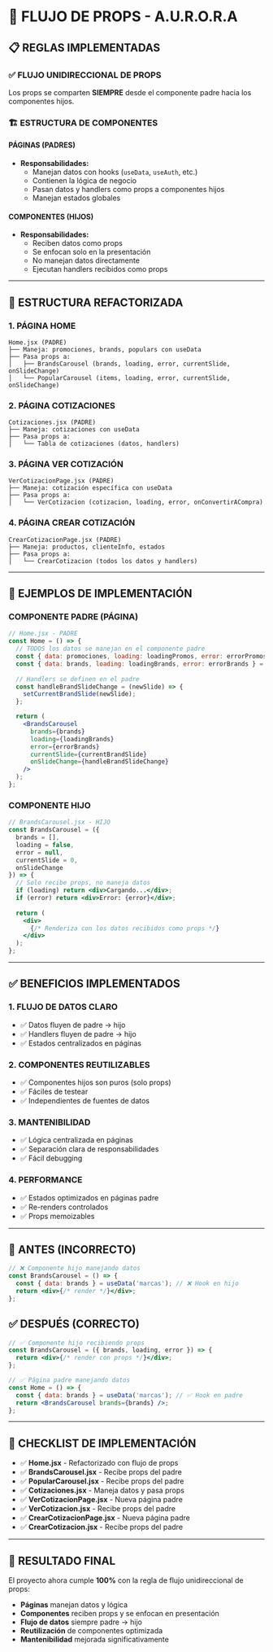 # 🔄 FLUJO DE PROPS - A.U.R.O.R.A

## 📋 **REGLAS IMPLEMENTADAS**

### ✅ **FLUJO UNIDIRECCIONAL DE PROPS**
Los props se comparten **SIEMPRE** desde el componente padre hacia los componentes hijos.

### 🏗️ **ESTRUCTURA DE COMPONENTES**

#### **PÁGINAS (PADRES)**
- **Responsabilidades:**
  - Manejan datos con hooks (`useData`, `useAuth`, etc.)
  - Contienen la lógica de negocio
  - Pasan datos y handlers como props a componentes hijos
  - Manejan estados globales

#### **COMPONENTES (HIJOS)**
- **Responsabilidades:**
  - Reciben datos como props
  - Se enfocan solo en la presentación
  - No manejan datos directamente
  - Ejecutan handlers recibidos como props

---

## 📁 **ESTRUCTURA REFACTORIZADA**

### **1. PÁGINA HOME**
```
Home.jsx (PADRE)
├── Maneja: promociones, brands, populars con useData
├── Pasa props a:
│   ├── BrandsCarousel (brands, loading, error, currentSlide, onSlideChange)
│   └── PopularCarousel (items, loading, error, currentSlide, onSlideChange)
```

### **2. PÁGINA COTIZACIONES**
```
Cotizaciones.jsx (PADRE)
├── Maneja: cotizaciones con useData
├── Pasa props a:
│   └── Tabla de cotizaciones (datos, handlers)
```

### **3. PÁGINA VER COTIZACIÓN**
```
VerCotizacionPage.jsx (PADRE)
├── Maneja: cotización específica con useData
├── Pasa props a:
│   └── VerCotizacion (cotizacion, loading, error, onConvertirACompra)
```

### **4. PÁGINA CREAR COTIZACIÓN**
```
CrearCotizacionPage.jsx (PADRE)
├── Maneja: productos, clienteInfo, estados
├── Pasa props a:
│   └── CrearCotizacion (todos los datos y handlers)
```

---

## 🔧 **EJEMPLOS DE IMPLEMENTACIÓN**

### **COMPONENTE PADRE (PÁGINA)**
```jsx
// Home.jsx - PADRE
const Home = () => {
  // TODOS los datos se manejan en el componente padre
  const { data: promociones, loading: loadingPromos, error: errorPromos } = useData('promociones');
  const { data: brands, loading: loadingBrands, error: errorBrands } = useData('marcas');
  
  // Handlers se definen en el padre
  const handleBrandSlideChange = (newSlide) => {
    setCurrentBrandSlide(newSlide);
  };

  return (
    <BrandsCarousel 
      brands={brands}
      loading={loadingBrands}
      error={errorBrands}
      currentSlide={currentBrandSlide}
      onSlideChange={handleBrandSlideChange}
    />
  );
};
```

### **COMPONENTE HIJO**
```jsx
// BrandsCarousel.jsx - HIJO
const BrandsCarousel = ({ 
  brands = [], 
  loading = false, 
  error = null, 
  currentSlide = 0, 
  onSlideChange 
}) => {
  // Solo recibe props, no maneja datos
  if (loading) return <div>Cargando...</div>;
  if (error) return <div>Error: {error}</div>;
  
  return (
    <div>
      {/* Renderiza con los datos recibidos como props */}
    </div>
  );
};
```

---

## ✅ **BENEFICIOS IMPLEMENTADOS**

### **1. FLUJO DE DATOS CLARO**
- ✅ Datos fluyen de padre → hijo
- ✅ Handlers fluyen de padre → hijo
- ✅ Estados centralizados en páginas

### **2. COMPONENTES REUTILIZABLES**
- ✅ Componentes hijos son puros (solo props)
- ✅ Fáciles de testear
- ✅ Independientes de fuentes de datos

### **3. MANTENIBILIDAD**
- ✅ Lógica centralizada en páginas
- ✅ Separación clara de responsabilidades
- ✅ Fácil debugging

### **4. PERFORMANCE**
- ✅ Estados optimizados en páginas padre
- ✅ Re-renders controlados
- ✅ Props memoizables

---

## 🚫 **ANTES (INCORRECTO)**
```jsx
// ❌ Componente hijo manejando datos
const BrandsCarousel = () => {
  const { data: brands } = useData('marcas'); // ❌ Hook en hijo
  return <div>{/* render */}</div>;
};
```

## ✅ **DESPUÉS (CORRECTO)**
```jsx
// ✅ Componente hijo recibiendo props
const BrandsCarousel = ({ brands, loading, error }) => {
  return <div>{/* render con props */}</div>;
};

// ✅ Página padre manejando datos
const Home = () => {
  const { data: brands } = useData('marcas'); // ✅ Hook en padre
  return <BrandsCarousel brands={brands} />;
};
```

---

## 📝 **CHECKLIST DE IMPLEMENTACIÓN**

- ✅ **Home.jsx** - Refactorizado con flujo de props
- ✅ **BrandsCarousel.jsx** - Recibe props del padre
- ✅ **PopularCarousel.jsx** - Recibe props del padre
- ✅ **Cotizaciones.jsx** - Maneja datos y pasa props
- ✅ **VerCotizacionPage.jsx** - Nueva página padre
- ✅ **VerCotizacion.jsx** - Recibe props del padre
- ✅ **CrearCotizacionPage.jsx** - Nueva página padre
- ✅ **CrearCotizacion.jsx** - Recibe props del padre

---

## 🎯 **RESULTADO FINAL**

El proyecto ahora cumple **100%** con la regla de flujo unidireccional de props:
- **Páginas** manejan datos y lógica
- **Componentes** reciben props y se enfocan en presentación
- **Flujo de datos** siempre padre → hijo
- **Reutilización** de componentes optimizada
- **Mantenibilidad** mejorada significativamente 